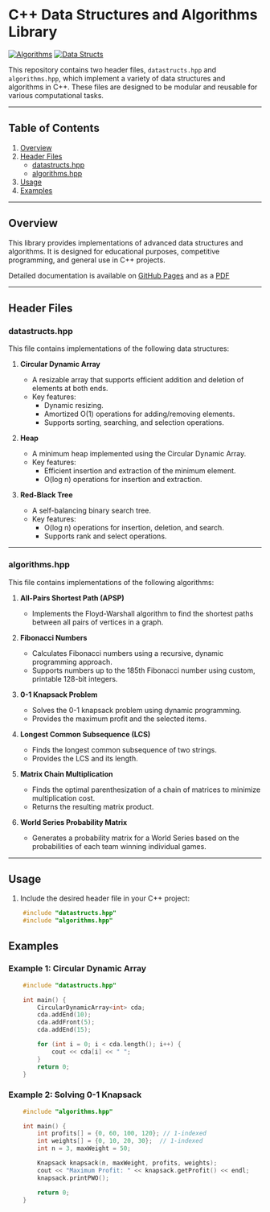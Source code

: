 # C++ Data Structures and Algorithms Library

[![Algorithms](https://github.com/AmorphousShape/CPP-Structs-Algorithms/actions/workflows/algorithms_test.yml/badge.svg)](https://github.com/AmorphousShape/CPP-Structs-Algorithms/actions/workflows/algorithms_test.yml) [![Data Structs](https://github.com/AmorphousShape/CPP-Structs-Algorithms/actions/workflows/datastructs_test.yml/badge.svg)](https://github.com/AmorphousShape/CPP-Structs-Algorithms/actions/workflows/datastructs_test.yml)

This repository contains two header files, `datastructs.hpp` and `algorithms.hpp`, which implement a variety of data structures and algorithms in C++. These files are designed to be modular and reusable for various computational tasks.

---

## Table of Contents

1. [Overview](#overview)
2. [Header Files](#header-files)
   - [datastructs.hpp](#datastructshpp)
   - [algorithms.hpp](#algorithmshpp)
3. [Usage](#usage)
4. [Examples](#examples)

---

## Overview

This library provides implementations of advanced data structures and algorithms. It is designed for educational purposes, competitive programming, and general use in C++ projects.

Detailed documentation is available on [GitHub Pages](https://amorphousshape.github.io/CPP-Structs-Algorithms/) and as a [PDF](./Docs/refman.pdf)

---

## Header Files

### datastructs.hpp

This file contains implementations of the following data structures:

1. **Circular Dynamic Array**  
   - A resizable array that supports efficient addition and deletion of elements at both ends.
   - Key features:
     - Dynamic resizing.
     - Amortized O(1) operations for adding/removing elements.
     - Supports sorting, searching, and selection operations.

2. **Heap**  
   - A minimum heap implemented using the Circular Dynamic Array.
   - Key features:
     - Efficient insertion and extraction of the minimum element.
     - O(log n) operations for insertion and extraction.

3. **Red-Black Tree**  
   - A self-balancing binary search tree.
   - Key features:
     - O(log n) operations for insertion, deletion, and search.
     - Supports rank and select operations.

---

### algorithms.hpp

This file contains implementations of the following algorithms:

1. **All-Pairs Shortest Path (APSP)**  
   - Implements the Floyd-Warshall algorithm to find the shortest paths between all pairs of vertices in a graph.

2. **Fibonacci Numbers**  
   - Calculates Fibonacci numbers using a recursive, dynamic programming approach.
   - Supports numbers up to the 185th Fibonacci number using custom, printable 128-bit integers.

3. **0-1 Knapsack Problem**  
   - Solves the 0-1 knapsack problem using dynamic programming.
   - Provides the maximum profit and the selected items.

4. **Longest Common Subsequence (LCS)**  
   - Finds the longest common subsequence of two strings.
   - Provides the LCS and its length.

5. **Matrix Chain Multiplication**  
   - Finds the optimal parenthesization of a chain of matrices to minimize multiplication cost.
   - Returns the resulting matrix product.

6. **World Series Probability Matrix**  
   - Generates a probability matrix for a World Series based on the probabilities of each team winning individual games.

---

## Usage

1. Include the desired header file in your C++ project:

```cpp
    #include "datastructs.hpp"
    #include "algorithms.hpp"
```

## Examples

### Example 1: Circular Dynamic Array

```cpp
    #include "datastructs.hpp"

    int main() {
        CircularDynamicArray<int> cda;
        cda.addEnd(10);
        cda.addFront(5);
        cda.addEnd(15);

        for (int i = 0; i < cda.length(); i++) {
            cout << cda[i] << " ";
        }
        return 0;
    }
```

### Example 2: Solving 0-1 Knapsack

```cpp
    #include "algorithms.hpp"

    int main() {
        int profits[] = {0, 60, 100, 120}; // 1-indexed
        int weights[] = {0, 10, 20, 30};  // 1-indexed
        int n = 3, maxWeight = 50;

        Knapsack knapsack(n, maxWeight, profits, weights);
        cout << "Maximum Profit: " << knapsack.getProfit() << endl;
        knapsack.printPWO();

        return 0;
    }
```
